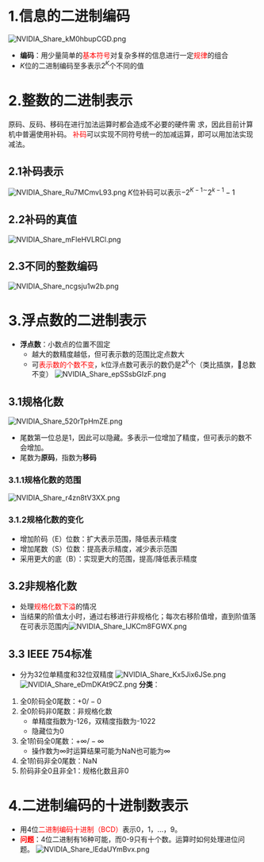 # 1.信息的二进制编码
![NVIDIA_Share_kM0hbupCGD.png](https://chillcharlie-img.oss-cn-hangzhou.aliyuncs.com/img/NVIDIA_Share_kM0hbupCGD.png)
- **编码**：用少量简单的<font color="#ff0000">基本符号</font>对复杂多样的信息进行一定<font color="#ff0000">规律</font>的组合
- $K$位的二进制编码至多表示$2^K$个不同的值
# 2.整数的二进制表示
原码、反码、移码在进行加法运算时都会造成不必要的硬件需 求，因此目前计算机中普遍使用补码。
<font color="#ff0000">补码</font>可以实现不同符号统一的加减运算，即可以用加法实现减法。
## 2.1补码表示
![NVIDIA_Share_Ru7MCmvL93.png](https://chillcharlie-img.oss-cn-hangzhou.aliyuncs.com/img/NVIDIA_Share_Ru7MCmvL93.png)
$K$位补码可以表示$-2^{K-1\sim}2^{k-1}-1$
## 2.2补码的真值
![NVIDIA_Share_mFleHVLRCl.png](https://chillcharlie-img.oss-cn-hangzhou.aliyuncs.com/img/NVIDIA_Share_mFleHVLRCl.png)
## 2.3不同的整数编码
![NVIDIA_Share_ncgsju1w2b.png](https://chillcharlie-img.oss-cn-hangzhou.aliyuncs.com/img/NVIDIA_Share_ncgsju1w2b.png)
# 3.浮点数的二进制表示
- **浮点数**：小数点的位置不固定
	- 越大的数精度越低，但可表示数的范围比定点数大
	- 可<font color="#ff0000">表示数的个数不变</font>，k位浮点数可表示的数仍是$2^k$个（类比插旗，🚩总数不变）
![NVIDIA_Share_epSSsbGIzF.png](https://chillcharlie-img.oss-cn-hangzhou.aliyuncs.com/img/NVIDIA_Share_epSSsbGIzF.png)
## 3.1规格化数
![NVIDIA_Share_520rTpHmZE.png](https://chillcharlie-img.oss-cn-hangzhou.aliyuncs.com/img/NVIDIA_Share_520rTpHmZE.png)
- 尾数第一位总是1，因此可以隐藏。多表示一位增加了精度，但可表示的数不会增加。
- 尾数为**原码**，指数为**移码**
### 3.1.1规格化数的范围
![NVIDIA_Share_r4zn8tV3XX.png](https://chillcharlie-img.oss-cn-hangzhou.aliyuncs.com/img/NVIDIA_Share_r4zn8tV3XX.png)
### 3.1.2规格化数的变化
- 增加阶码（E）位数：扩大表示范围，降低表示精度
- 增加尾数（S）位数：提高表示精度，减少表示范围
- 采用更大的底（B）：实现更大的范围，提高/降低表示精度
## 3.2非规格化数
- 处理<font color="#ff0000">规格化数下溢</font>的情况
- 当结果的阶值太小时，通过右移进行非规格化；每次右移阶值增，直到阶值落在可表示范围内![NVIDIA_Share_IJKCm8FGWX.png](https://chillcharlie-img.oss-cn-hangzhou.aliyuncs.com/img/NVIDIA_Share_IJKCm8FGWX.png)

## 3.3 IEEE 754标准
- 分为32位单精度和32位双精度
![NVIDIA_Share_Kx5Jix6JSe.png](https://chillcharlie-img.oss-cn-hangzhou.aliyuncs.com/img/NVIDIA_Share_Kx5Jix6JSe.png)
![NVIDIA_Share_eDmDKAt9CZ.png](https://chillcharlie-img.oss-cn-hangzhou.aliyuncs.com/img/NVIDIA_Share_eDmDKAt9CZ.png)
**分类**：
1. 全0阶码全0尾数：$+0/-0$
2. 全0阶码非0尾数：非规格化数
	- 单精度指数为-126，双精度指数为-1022
	- 隐藏位为0
3. 全1阶码全0尾数：$+\infty/-\infty$
	- 操作数为$\infty$时运算结果可能为NaN也可能为$\infty$
4. 全1阶码非全0尾数：NaN
5. 阶码非全0且非全1：规格化数且非0
# 4.二进制编码的十进制数表示
- 用4位<font color="#ff0000">二进制编码十进制（BCD）</font>表示0，1，...，9。
- **<font color="#ff0000">问题</font>**：4位二进制有16种可能，而0-9只有十个数。运算时如何处理进位问题。
![NVIDIA_Share_lEdaUYmBvx.png](https://chillcharlie-img.oss-cn-hangzhou.aliyuncs.com/img/NVIDIA_Share_lEdaUYmBvx.png)
